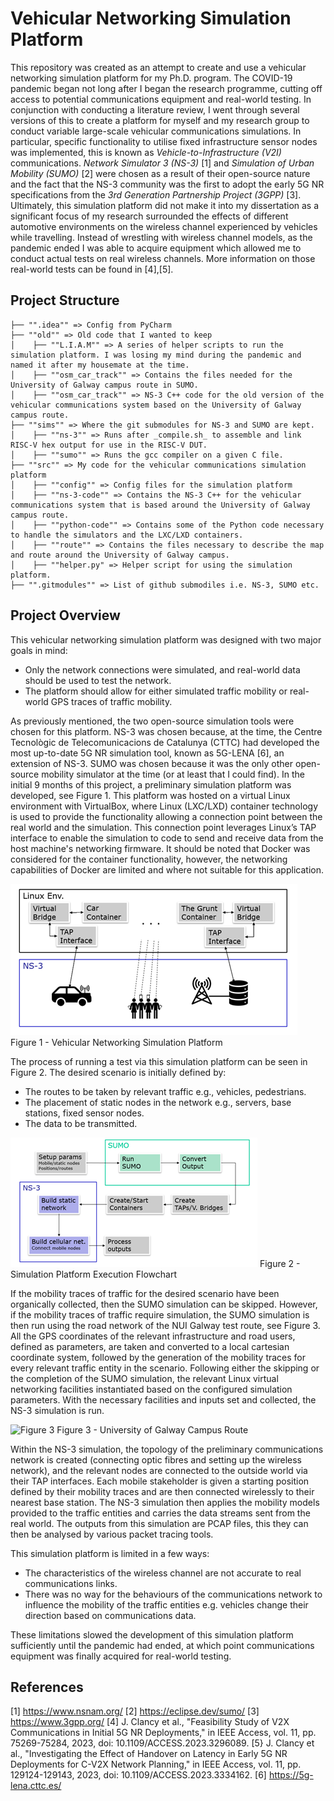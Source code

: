 # Vehicular Networking Simulation Platform

This repository was created as an attempt to create and use a vehicular networking simulation platform for my Ph.D. program. The COVID-19 pandemic began not long after I began the research programme, cutting off access to potential communications equipment and real-world testing. In conjunction with conducting a literature review, I went through several versions of this to create a platform for myself and my research group to conduct variable large-scale vehicular communications simulations. In particular, specific functionality to utilise fixed infrastructure sensor nodes was implemented, this is known as _Vehicle-to-Infrastructure (V2I)_ communications. _Network Simulator 3 (NS-3)_ [1] and _Simulation of Urban Mobility (SUMO)_ [2] were chosen as a result of their open-source nature and the fact that the NS-3 community was the first to adopt the early 5G NR specifications from the _3rd Generation Partnership Project (3GPP)_ [3]. Ultimately, this simulation platform did not make it into my dissertation as a significant focus of my research surrounded the effects of different automotive environments on the wireless channel experienced by vehicles while travelling. Instead of wrestling with wireless channel models, as the pandemic ended I was able to acquire equipment which allowed me to conduct actual tests on real wireless channels. More information on those real-world tests can be found in [4],[5].

## Project Structure

```
├── "".idea"" => Config from PyCharm  
├── ""old"" => Old code that I wanted to keep
│    ├── ""L.I.A.M"" => A series of helper scripts to run the simulation platform. I was losing my mind during the pandemic and named it after my housemate at the time.
│    ├── ""osm_car_track"" => Contains the files needed for the University of Galway campus route in SUMO.
│    ├── ""osm_car_track"" => NS-3 C++ code for the old version of the vehicular communications system based on the University of Galway campus route.
├── ""sims"" => Where the git submodules for NS-3 and SUMO are kept.
│    ├── ""ns-3"" => Runs after _compile.sh_ to assemble and link RISC-V hex output for use in the RISC-V DUT.  
│    ├── ""sumo"" => Runs the gcc compiler on a given C file.  
├── ""src"" => My code for the vehicular communications simulation platform
│    ├── ""config"" => Config files for the simulation platform
│    ├── ""ns-3-code"" => Contains the NS-3 C++ for the vehicular communications system that is based around the University of Galway campus route.
│    ├── ""python-code"" => Contains some of the Python code necessary to handle the simulators and the LXC/LXD containers.
│    ├── ""route"" => Contains the files necessary to describe the map and route around the University of Galway campus.
│    ├── ""helper.py" => Helper script for using the simulation platform.
├── "".gitmodules"" => List of github submodiles i.e. NS-3, SUMO etc.  
```

## Project Overview

This vehicular networking simulation platform was designed with two major goals in mind:
-	Only the network connections were simulated, and real-world data should be used to test the network.
-	The platform should allow for either simulated traffic mobility or real-world GPS traces of traffic mobility.

As previously mentioned, the two open-source simulation tools were chosen for this platform. NS-3 was chosen because, at the time, the Centre Tecnològic de Telecomunicacions de Catalunya (CTTC) had developed the most up-to-date 5G NR simulation tool, known as 5G-LENA [6], an extension of NS-3. SUMO was chosen because it was the only other open-source mobility simulator at the time (or at least that I could find). In the initial 9 months of this project, a preliminary simulation platform was developed, see Figure 1. This platform was hosted on a virtual Linux environment with VirtualBox, where Linux (LXC/LXD) container technology is used to provide the functionality allowing a connection point between the real world and the simulation. This connection point leverages Linux’s TAP interface to enable the simulation to code to send and receive data from the host machine's networking firmware. It should be noted that Docker was considered for the container functionality, however, the networking capabilities of Docker are limited and where not suitable for this application.

![Figure 1](/images/VirtualTestPlatform.png)
Figure 1 - Vehicular Networking Simulation Platform

The process of running a test via this simulation platform can be seen in Figure 2. The desired scenario is initially defined by:
-	The routes to be taken by relevant traffic e.g., vehicles, pedestrians.
-	The placement of static nodes in the network e.g., servers, base stations, fixed sensor nodes.
-	The data to be transmitted.

![Figure 2](/images/SimulationProcess.png)
Figure 2 - Simulation Platform Execution Flowchart

If the mobility traces of traffic for the desired scenario have been organically collected, then the SUMO simulation can be skipped. However, if the mobility traces of traffic require simulation, the SUMO simulation is then run using the road network of the NUI Galway test route, see Figure 3. All the GPS coordinates of the relevant infrastructure and road users, defined as parameters, are taken and converted to a local cartesian coordinate system, followed by the generation of the mobility traces for every relevant traffic entity in the scenario. Following either the skipping or the completion of the SUMO simulation, the relevant Linux virtual networking facilities instantiated based on the configured simulation parameters. With the necessary facilities and inputs set and collected, the NS-3 simulation is run. 

![Figure 3](/images/UofGalwayTestRoute)
Figure 3 - University of Galway Campus Route

Within the NS-3 simulation, the topology of the preliminary communications network is created (connecting optic fibres and setting up the wireless network), and the relevant nodes are connected to the outside world via their TAP interfaces. Each mobile stakeholder is given a starting position defined by their mobility traces and are then connected wirelessly to their nearest base station. The NS-3 simulation then applies the mobility models provided to the traffic entities and carries the data streams sent from the real world. The outputs from this simulation are PCAP files, this they can then be analysed by various packet tracing tools.

This simulation platform is limited in a few ways:
-	The characteristics of the wireless channel are not accurate to real communications links.
-	There was no way for the behaviours of the communications network to influence the mobility of the traffic entities e.g. vehicles change their direction based on communications data.

These limitations slowed the development of this simulation platform sufficiently until the pandemic had ended, at which point communications equipment was finally acquired for real-world testing.

## References
[1] https://www.nsnam.org/
[2] https://eclipse.dev/sumo/
[3] https://www.3gpp.org/
[4] J. Clancy et al., "Feasibility Study of V2X Communications in Initial 5G NR Deployments," in IEEE Access, vol. 11, pp. 75269-75284, 2023, doi: 10.1109/ACCESS.2023.3296089.
[5} J. Clancy et al., "Investigating the Effect of Handover on Latency in Early 5G NR Deployments for C-V2X Network Planning," in IEEE Access, vol. 11, pp. 129124-129143, 2023, doi: 10.1109/ACCESS.2023.3334162.
[6] https://5g-lena.cttc.es/
